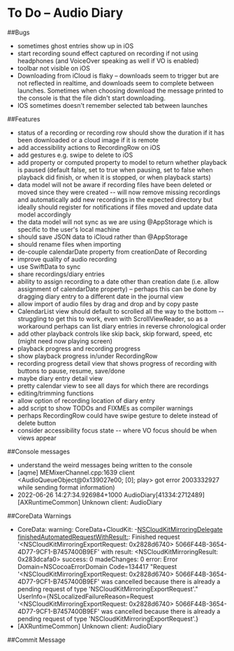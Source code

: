#  To Do – Audio Diary

##Bugs

* sometimes ghost entries show up in iOS
* start recording sound effect captured on recording if not using headphones (and VoiceOver speaking as well if VO is enabled)
* toolbar not visible on iOS
* Downloading from iCloud is flaky – downloads seem to trigger but are not reflected in realtime, and downloads seem to complete between launches. Sometimes when choosing download the message printed to the console is that the file didn't start downloading.
* IOS sometimes doesn't remember selected tab between launches

##Features

* status of a recording or recording row should show the duration if it has been downloaded or a cloud image if it is remote
* add accessibility actions to RecordingRow on iOS
* add gestures e.g. swipe to delete to iOS
* add property or computed property to model to return whether playback is paused (default false, set to true when pausing, set to false when playback did finish, or when it is stopped, or when playback starts)
* data model will not be aware if recording files have been deleted or moved since they were created -- will now remove missing recordings and automatically add new recordings in the expected directory but ideally should register for notifications if files moved and update data model accordingly
* the data model will not sync as we are using @AppStorage which is specific to the user's local machine
* should save JSON data to iCloud rather than @AppStorage
* should rename files when importing
* de-couple calendarDate property from creationDate of Recording
* improve quality of audio recording
* use SwiftData to sync
* share recordings/diary entries
* ability to assign recording to a date other than creation date (i.e. allow assignment of calendarDate property) – perhaps this can be done by dragging diary entry to a different date in the journal view
* allow import of audio files by drag and drop and by copy paste
* CalendarList view should default to scrolled all the way to the bottom -- struggling to get this to work, even with ScrollViewReader, so as a workaround perhaps can list diary entries in reverse chronological order
* add other playback controls like skip back, skip forward, speed, etc (might need now playing screen)
* playback progress and recording progress
* show playback progress in/under RecordingRow
* recording progress detail view that shows progress of recording with buttons to pause, resume, save/done
* maybe diary entry detail view
* pretty calendar view to see all days for which there are recordings
* editing/trimming functions
* allow option of recording location of diary entry
* add script to show TODOs and FIXMEs as compiler warnings
* perhaps RecordingRow could have swipe gesture to delete instead of delete button
* consider accessibility focus state -- where VO focus should be when views appear

##Console messages

* understand the weird messages being written to the console
* [aqme]        MEMixerChannel.cpp:1639  client <AudioQueueObject@0x139027e00; [0]; play> got error 2003332927 while sending format information)
* 2022-06-26 14:27:34.926984+1000 AudioDiary[41334:2712489] [AXRuntimeCommon] Unknown client: AudioDiary

##CoreData Warnings

* CoreData: warning: CoreData+CloudKit: -[NSCloudKitMirroringDelegate finishedAutomatedRequestWithResult:](2972): Finished request '<NSCloudKitMirroringExportRequest: 0x2828d6740> 5066F44B-3654-4D77-9CF1-B7457400B9EF' with result: <NSCloudKitMirroringResult: 0x283dcafa0> success: 0 madeChanges: 0 error: Error Domain=NSCocoaErrorDomain Code=134417 "Request '<NSCloudKitMirroringExportRequest: 0x2828d6740> 5066F44B-3654-4D77-9CF1-B7457400B9EF' was cancelled because there is already a pending request of type 'NSCloudKitMirroringExportRequest'." UserInfo={NSLocalizedFailureReason=Request '<NSCloudKitMirroringExportRequest: 0x2828d6740> 5066F44B-3654-4D77-9CF1-B7457400B9EF' was cancelled because there is already a pending request of type 'NSCloudKitMirroringExportRequest'.}
* [AXRuntimeCommon] Unknown client: AudioDiary

##Commit Message

